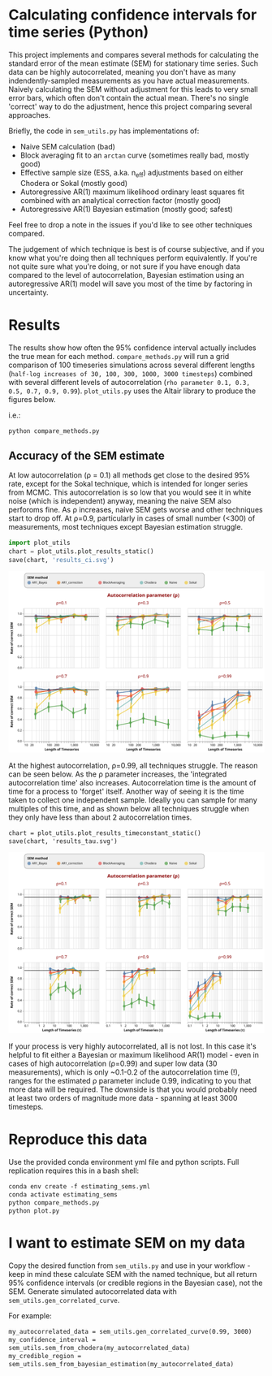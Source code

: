 # Calculating confidence intervals for time series (Python)

This project implements and compares several methods for calculating the standard error of the mean estimate (SEM) for stationary time series. Such data can be highly autocorrelated, meaning you don't have as many indendently-sampled measurements as you have actual measurements. Naively calculating the SEM without adjustment for this leads to very small error bars, which often don't contain the actual mean. There's no single 'correct' way to do the adjustment, hence this project comparing several approaches. 

Briefly, the code in `sem_utils.py` has implementations of:

* Naive SEM calculation (bad)
* Block averaging fit to an `arctan` curve (sometimes really bad, mostly good)
* Effective sample size (ESS, a.ka. n<sub>eff</sub>) adjustments based on either Chodera or Sokal (mostly good) 
* Autoregressive AR(1) maximum likelihood ordinary least squares fit combined with an analytical correction factor (mostly good)
* Autoregressive AR(1) Bayesian estimation (mostly good; safest)

Feel free to drop a note in the issues if you'd like to see other techniques compared.



The judgement of which technique is best is of course subjective, and if you know what you're doing then all techniques perform equivalently. If you're not quite sure what you're doing, or not sure if you have enough data compared to the level of autocorrelation, Bayesian estimation using an autoregressive AR(1) model will save you most of the time by factoring in uncertainty. 



# Results

The results show how often the 95% confidence interval actually includes the true mean for each method.   `compare_methods.py` will run a grid comparison of 100 timeseries simulations across several different lengths (`half-log increases of 30, 100, 300, 1000, 3000 timesteps`) combined with several different levels of autocorrelation (`rho parameter 0.1, 0.3, 0.5, 0.7, 0.9, 0.99`). `plot_utils.py` uses the Altair library to produce the figures below. 

i.e.:

```
python compare_methods.py
```





## Accuracy of the SEM estimate

At low autocorrelation (ρ = 0.1) all methods get close to the desired 95% rate, except for the Sokal technique, which is intended for longer series from MCMC. This autocorrelation is so low that you would see it in white noise (which is independent) anyway, meaning the naive SEM also perforoms fine. As ρ increases, naive SEM gets worse and other techniques start to drop off. At ρ=0.9, particularly in cases of small number (<300) of measurements, most techniques except Bayesian estimation struggle. 


```python
import plot_utils
chart = plot_utils.plot_results_static()
save(chart, 'results_ci.svg')
```

![title](./results_ci.svg)





At the highest autocorrelation, ρ=0.99, all techniques struggle. The reason can be seen below. As the ρ parameter increases, the 'integrated autocorrelation time' also increases. Autocorrelation time is the amount of time for a process to 'forget' itself. Another way of seeing it is the time taken to collect one independent sample. Ideally you can sample for many multiples of this time, and as shown below all techniques struggle when they only have less than about 2 autocorrelation times. 

```
chart = plot_utils.plot_results_timeconstant_static()
save(chart, 'results_tau.svg')
```

![title](./results_tau.svg)



If your process is very highly autocorrelated, all is not lost. In this case it's helpful to fit either a Bayesian or maximum likelihood AR(1) model - even in cases of high autocorrelation (ρ=0.99) and super low data (30 measurements), which is only ~0.1-0.2 of the autocorrelation time (!), ranges for the estimated ρ parameter include 0.99, indicating to you that more data will be required. The downside is that you would probably need at least two orders of magnitude more data - spanning at least 3000 timesteps.



# Reproduce this data

Use the provided conda environment yml file and python scripts. Full replication requires this in a bash shell:

```
conda env create -f estimating_sems.yml
conda activate estimating_sems
python compare_methods.py
python plot.py
```



# I want to estimate SEM on my data

Copy the desired function from `sem_utils.py` and use in your workflow - keep in mind these calculate SEM with the named technique, but all return 95% confidence intervals (or credible regions in the Bayesian case), not the SEM. Generate simulated autocorrelated data with `sem_utils.gen_correlated_curve`. 

For example:

```
my_autocorrelated_data = sem_utils.gen_correlated_curve(0.99, 3000)
my_confidence_interval = sem_utils.sem_from_chodera(my_autocorrelated_data)
my_credible_region = sem_utils.sem_from_bayesian_estimation(my_autocorrelated_data)
```



